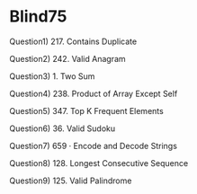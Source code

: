 # Blind75
Question1) 217. Contains Duplicate

Question2) 242. Valid Anagram

Question3) 1. Two Sum

Question4) 238. Product of Array Except Self

Question5) 347. Top K Frequent Elements

Question6) 36. Valid Sudoku

Question7) 659 · Encode and Decode Strings

Question8) 128. Longest Consecutive Sequence

Question9) 125. Valid Palindrome
